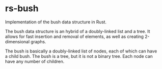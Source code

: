 # rs-bush

Implementation of the bush data structure in Rust.

The bush data structure is an hybrid of a doubly-linked list and a tree. It allows for fast insertion and removal of elements, as well as creating 2-dimensional graphs.

The bush is basically a doubly-linked list of nodes, each of which can have a child bush. The bush is a tree, but it is not a binary tree. Each node can have any number of children.

